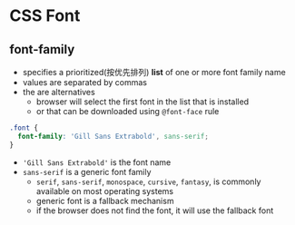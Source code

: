# CSS Font

## font-family

- specifies a prioritized(按优先排列) **list** of one or more font family name
- values are separated by commas
- the are alternatives
  - browser will select the first font in the list that is installed
  - or that can be downloaded using `@font-face` rule

```css
.font {
  font-family: 'Gill Sans Extrabold', sans-serif;
}
```

- `'Gill Sans Extrabold'` is the font name
- `sans-serif` is a generic font family
  - `serif`, `sans-serif`, `monospace`, `cursive`, `fantasy`, is commonly available on most operating systems
  - generic font is a fallback mechanism
  - if the browser does not find the font, it will use the fallback font
